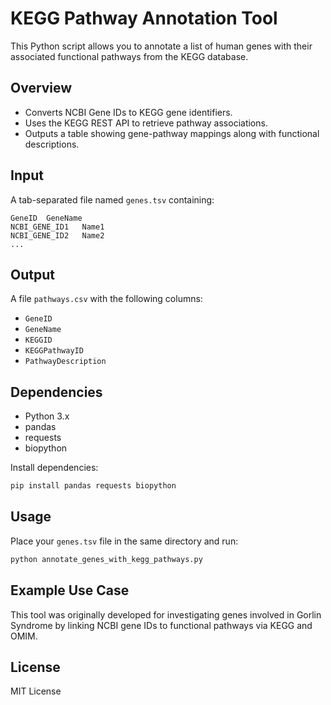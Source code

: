 # KEGG Pathway Annotation Tool

This Python script allows you to annotate a list of human genes with their associated functional pathways from the KEGG database.

## Overview

- Converts NCBI Gene IDs to KEGG gene identifiers.
- Uses the KEGG REST API to retrieve pathway associations.
- Outputs a table showing gene-pathway mappings along with functional descriptions.

## Input

A tab-separated file named `genes.tsv` containing:
```
GeneID	GeneName
NCBI_GENE_ID1	Name1
NCBI_GENE_ID2	Name2
...
```

## Output

A file `pathways.csv` with the following columns:

- `GeneID`
- `GeneName`
- `KEGGID`
- `KEGGPathwayID`
- `PathwayDescription`

## Dependencies

- Python 3.x
- pandas
- requests
- biopython

Install dependencies:
```bash
pip install pandas requests biopython
```

## Usage

Place your `genes.tsv` file in the same directory and run:
```bash
python annotate_genes_with_kegg_pathways.py
```

## Example Use Case

This tool was originally developed for investigating genes involved in Gorlin Syndrome by linking NCBI gene IDs to functional pathways via KEGG and OMIM.

## License

MIT License
